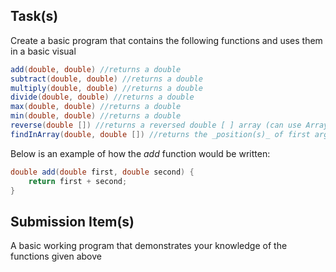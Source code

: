 Task(s)
-------
Create a basic program that contains the following functions and uses them in a basic visual

```java
add(double, double) //returns a double
subtract(double, double) //returns a double
multiply(double, double) //returns a double
divide(double, double) //returns a double
max(double, double) //returns a double
min(double, double) //returns a double
reverse(double []) //returns a reversed double [ ] array (can use ArrayLists if you prefer)
findInArray(double, double []) //returns the _position(s)_ of first argument found in the second argument
```

Below is an example of how the _add_ function would be written:
```java
double add(double first, double second) {
	return first + second;
}
```

Submission Item(s)
------------------
A basic working program that demonstrates your knowledge of the functions given above
